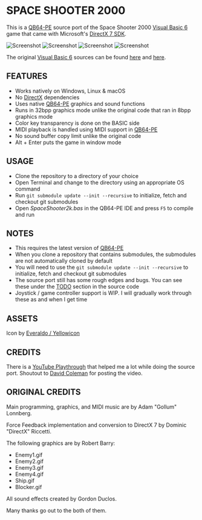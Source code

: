 # SPACE SHOOTER 2000

This is a [QB64-PE](https://github.com/QB64-Phoenix-Edition/QB64pe) source port of the Space Shooter 2000 [Visual Basic 6](https://winworldpc.com/product/microsoft-visual-bas/60) game that came with Microsoft's [DirectX 7 SDK](https://github.com/oxiKKK/dx7sdk).

![Screenshot](screenshots/screenshot1.png)
![Screenshot](screenshots/screenshot2.png)
![Screenshot](screenshots/screenshot3.png)
![Screenshot](screenshots/screenshot4.png)

The original [Visual Basic 6](https://winworldpc.com/product/microsoft-visual-bas/60) sources can be found [here](https://github.com/oxiKKK/dx7sdk/tree/main/dx7sdk-700.1/samples/multimedia/vbsamples/dxmisc/src/spaceshooter) and [here](https://github.com/orbitersim/orbiter/tree/main/Extern/mssdk_dx7/samples/Multimedia/VBSamples/DXMisc/src/SpaceShooter).

## FEATURES

- Works natively on Windows, Linux & macOS
- No [DirectX](https://en.wikipedia.org/wiki/DirectX) dependencies
- Uses native [QB64-PE](https://github.com/QB64-Phoenix-Edition/QB64pe) graphics and sound functions
- Runs in 32bpp graphics mode unlike the original code that ran in 8bpp graphics mode
- Color key transparency is done on the BASIC side
- MIDI playback is handled using MIDI support in [QB64-PE](https://github.com/QB64-Phoenix-Edition/QB64pe)
- No sound buffer copy limit unlike the original code
- Alt + Enter puts the game in window mode

## USAGE

- Clone the repository to a directory of your choice
- Open Terminal and change to the directory using an appropriate OS command
- Run `git submodule update --init --recursive` to initialize, fetch and checkout git submodules
- Open *SpaceShooter2k.bas* in the QB64-PE IDE and press `F5` to compile and run

## NOTES

- This requires the latest version of [QB64-PE](https://github.com/QB64-Phoenix-Edition/QB64pe/releases)
- When you clone a repository that contains submodules, the submodules are not automatically cloned by default
- You will need to use the `git submodule update --init --recursive` to initialize, fetch and checkout git submodules
- The source port still has some rough edges and bugs. You can see these under the [TODO](https://github.com/a740g/SpaceShooter2K/blob/master/SpaceShooter2k.bas#L7) section in the source code
- Joystick / game controller support is WIP. I will gradually work through these as and when I get time

## ASSETS

Icon by [Everaldo / Yellowicon](https://iconarchive.com/artist/everaldo.html)

## CREDITS

There is a [YouTube Playthrough](https://www.youtube.com/watch?v=LnUwmS-mYPA) that helped me a lot while doing the source port. Shoutout to [David Coleman](https://www.youtube.com/user/TheFieryDreamer) for posting the video.

## ORIGINAL CREDITS

Main programming, graphics, and MIDI music are by Adam "Gollum" Lonnberg.

Force Feedback implementation and conversion to DirectX 7 by Dominic "DirectX" Riccetti.

The following graphics are by Robert Barry:

- Enemy1.gif
- Enemy2.gif
- Enemy3.gif
- Enemy4.gif
- Ship.gif
- Blocker.gif

All sound effects created by Gordon Duclos.

Many thanks go out to the both of them.
